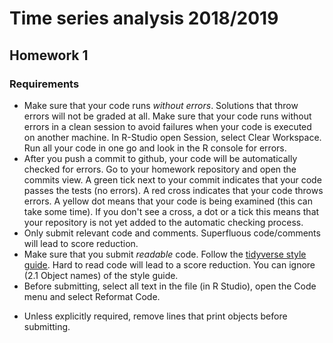# Time series analysis 2018/2019
## Homework 1

### Requirements

- Make sure that your code runs _without errors_. Solutions that throw errors will not be graded at all. Make sure that your code runs without errors in a clean session to avoid failures when your code is executed on another machine. In R-Studio open Session, select Clear Workspace. Run all your code in one go and look in the R console for errors.
- After you push a commit to github, your code will be automatically checked for errors. Go to your homework repository and open the commits view. A green tick next to your commit indicates that your code passes the tests (no errors). A red cross indicates that your code throws errors. A yellow dot means that your code is being examined (this can take some time). If you don't see a cross, a dot or a tick this means that your repository is not yet added to the automatic checking process.
- Only submit relevant code and comments. Superfluous code/comments will lead to score reduction.
- Make sure that you submit _readable_ code. Follow the [tidyverse style guide](http://style.tidyverse.org/syntax.html). Hard to read code will lead to a score reduction. You can ignore (2.1 Object names) of the style guide.
- Before submitting, select all text in the file (in R Studio), open the Code menu and select Reformat Code.
<!-- - Do not submit code that executes install.packages. If you need to install packages, put a comment at the start of the line with install.packages before submitting. -->
- Unless explicitly required, remove lines that print objects before submitting.
